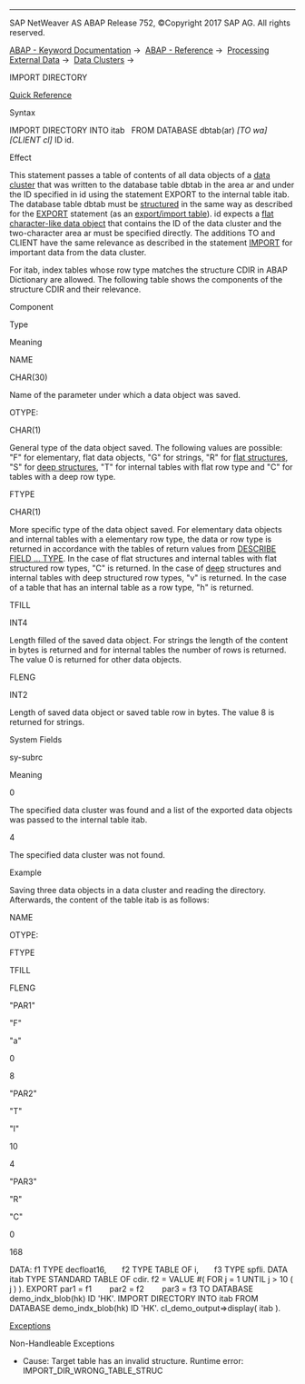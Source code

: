   

* * *

SAP NetWeaver AS ABAP Release 752, ©Copyright 2017 SAP AG. All rights reserved.

[ABAP - Keyword Documentation](https://help.sap.com/doc/abapdocu_752_index_htm/7.52/en-US/abenabap.htm) →  [ABAP - Reference](https://help.sap.com/doc/abapdocu_752_index_htm/7.52/en-US/abenabap_reference.htm) →  [Processing External Data](https://help.sap.com/doc/abapdocu_752_index_htm/7.52/en-US/abenabap_language_external_data.htm) →  [Data Clusters](https://help.sap.com/doc/abapdocu_752_index_htm/7.52/en-US/abendata_cluster.htm) → 

IMPORT DIRECTORY

[Quick Reference](https://help.sap.com/doc/abapdocu_752_index_htm/7.52/en-US/abapimport_directory_shortref.htm)

Syntax

IMPORT DIRECTORY INTO itab
  FROM DATABASE dbtab(ar) *\[*TO wa*\]* *\[*CLIENT cl*\]* ID id.

Effect

This statement passes a table of contents of all data objects of a [data cluster](https://help.sap.com/doc/abapdocu_752_index_htm/7.52/en-US/abendata_cluster_glosry.htm "Glossary Entry") that was written to the database table dbtab in the area ar and under the ID specified in id using the statement EXPORT to the internal table itab. The database table dbtab must be [structured](https://help.sap.com/doc/abapdocu_752_index_htm/7.52/en-US/abenexport_data_cluster_indx.htm) in the same way as described for the [EXPORT](https://help.sap.com/doc/abapdocu_752_index_htm/7.52/en-US/abapexport_data_cluster_medium.htm) statement (as an [export/import table](https://help.sap.com/doc/abapdocu_752_index_htm/7.52/en-US/abenexport_import_table_glosry.htm "Glossary Entry")). id expects a [flat](https://help.sap.com/doc/abapdocu_752_index_htm/7.52/en-US/abenflat_glosry.htm "Glossary Entry") [character-like data object](https://help.sap.com/doc/abapdocu_752_index_htm/7.52/en-US/abencharlike_data_object_glosry.htm "Glossary Entry") that contains the ID of the data cluster and the two-character area ar must be specified directly. The additions TO and CLIENT have the same relevance as described in the statement [IMPORT](https://help.sap.com/doc/abapdocu_752_index_htm/7.52/en-US/abapimport_medium.htm) for important data from the data cluster.

For itab, index tables whose row type matches the structure CDIR in ABAP Dictionary are allowed. The following table shows the components of the structure CDIR and their relevance.

Component

Type

Meaning

NAME

CHAR(30)

Name of the parameter under which a data object was saved.

OTYPE:

CHAR(1)

General type of the data object saved. The following values are possible: "F" for elementary, flat data objects, "G" for strings, "R" for [flat structures](https://help.sap.com/doc/abapdocu_752_index_htm/7.52/en-US/abenflat_structure_glosry.htm "Glossary Entry"), "S" for [deep structures](https://help.sap.com/doc/abapdocu_752_index_htm/7.52/en-US/abendeep_structure_glosry.htm "Glossary Entry"), "T" for internal tables with flat row type and "C" for tables with a deep row type.

FTYPE

CHAR(1)

More specific type of the data object saved. For elementary data objects and internal tables with a elementary row type, the data or row type is returned in accordance with the tables of return values from [DESCRIBE FIELD ... TYPE](https://help.sap.com/doc/abapdocu_752_index_htm/7.52/en-US/abapdescribe_field.htm). In the case of flat structures and internal tables with flat structured row types, "C" is returned. In the case of [deep](https://help.sap.com/doc/abapdocu_752_index_htm/7.52/en-US/abendeep_glosry.htm "Glossary Entry") structures and internal tables with deep structured row types, "v" is returned. In the case of a table that has an internal table as a row type, "h" is returned.

TFILL

INT4

Length filled of the saved data object. For strings the length of the content in bytes is returned and for internal tables the number of rows is returned. The value 0 is returned for other data objects.

FLENG

INT2

Length of saved data object or saved table row in bytes. The value 8 is returned for strings.

System Fields

sy-subrc

Meaning

0

The specified data cluster was found and a list of the exported data objects was passed to the internal table itab.

4

The specified data cluster was not found.

Example

Saving three data objects in a data cluster and reading the directory. Afterwards, the content of the table itab is as follows:

NAME

OTYPE:

FTYPE

TFILL

FLENG

"PAR1"

"F"

"a"

0

8

"PAR2"

"T"

"I"

10

4

"PAR3"

"R"

"C"

0

168

DATA: f1 TYPE decfloat16,
      f2 TYPE TABLE OF i,
      f3 TYPE spfli.
DATA itab TYPE STANDARD TABLE OF cdir.
f2 = VALUE #( FOR j = 1 UNTIL j > 10 ( j ) ).
EXPORT par1 = f1
       par2 = f2
       par3 = f3 TO DATABASE demo\_indx\_blob(hk) ID 'HK'.
IMPORT DIRECTORY INTO itab FROM DATABASE demo\_indx\_blob(hk) ID 'HK'.
cl\_demo\_output=>display( itab ).

[Exceptions](https://help.sap.com/doc/abapdocu_752_index_htm/7.52/en-US/abenabap_language_exceptions.htm)

Non-Handleable Exceptions

-   Cause: Target table has an invalid structure.
    Runtime error: IMPORT\_DIR\_WRONG\_TABLE\_STRUC